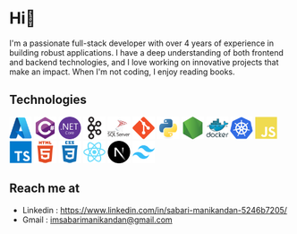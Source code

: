 # Hi👋
I'm a passionate full-stack developer with over 4 years of experience in building robust applications. I have a deep understanding of both frontend and backend technologies, and I love working on innovative projects that make an impact. When I'm not coding, I enjoy reading books.

## Technologies
<p align="left">
  <!--   AZURE -->
  <img src="https://raw.githubusercontent.com/devicons/devicon/master/icons/azure/azure-original.svg" alt="azure" width="40" height="40"/> 
  <!--   CSHARP -->
  <img src="https://raw.githubusercontent.com/devicons/devicon/master/icons/csharp/csharp-original.svg" alt="c#" width="40" height="40" />
  <!--   NET CORE -->
  <img src="https://raw.githubusercontent.com/devicons/devicon/master/icons/dotnetcore/dotnetcore-original.svg" alt=".netcore" width="40" height="40" />
  <!--   APACHE KAFKA -->
  <img src="https://raw.githubusercontent.com/devicons/devicon/master/icons/apachekafka/apachekafka-original.svg" alt=".netcore" width="40" height="40" />
  <!--   SQL SERVER -->
  <img src="https://raw.githubusercontent.com/devicons/devicon/master/icons/microsoftsqlserver/microsoftsqlserver-original-wordmark.svg" alt=".netcore" width="40" height="40" />
  <!--   GIT -->
  <img src="https://raw.githubusercontent.com/devicons/devicon/master/icons/git/git-original.svg" alt=".netcore" width="40" height="40" />
  <!--   PYTHON -->
  <img src="https://raw.githubusercontent.com/devicons/devicon/master/icons/python/python-original.svg" alt=".netcore" width="40" height="40" />
  <!--   NODE JS -->
  <img src="https://raw.githubusercontent.com/devicons/devicon/master/icons/nodejs/nodejs-original.svg" alt=".netcore" width="40" height="40" />
  <!--   DOCKER -->
  <img src="https://raw.githubusercontent.com/devicons/devicon/master/icons/docker/docker-original-wordmark.svg" alt=".netcore" width="40" height="40" />
  <!--   KUBERNETES -->
  <img src="https://raw.githubusercontent.com/devicons/devicon/master/icons/kubernetes/kubernetes-original.svg" alt=".netcore" width="40" height="40" />
  <img src="https://raw.githubusercontent.com/devicons/devicon/master/icons/javascript/javascript-plain.svg" alt=".netcore" width="40" height="40" />
  <img src="https://raw.githubusercontent.com/devicons/devicon/master/icons/typescript/typescript-plain.svg" alt=".netcore" width="40" height="40" />
  
  
  <!--   FRONTEND -->
  <img src="https://raw.githubusercontent.com/devicons/devicon/master/icons/html5/html5-plain-wordmark.svg" alt=".netcore" width="40" height="40" />
  <img src="https://raw.githubusercontent.com/devicons/devicon/master/icons/css3/css3-plain-wordmark.svg" alt=".netcore" width="40" height="40" />
  <img src="https://raw.githubusercontent.com/devicons/devicon/master/icons/react/react-original.svg" alt=".netcore" width="40" height="40" />
  <img src="https://raw.githubusercontent.com/devicons/devicon/master/icons/nextjs/nextjs-original.svg" alt=".netcore" width="40" height="40" />
  <img src="https://raw.githubusercontent.com/devicons/devicon/master/icons/tailwindcss/tailwindcss-original.svg" alt=".netcore" width="40" height="40" />
</p>


## Reach me at 
- Linkedin : https://www.linkedin.com/in/sabari-manikandan-5246b7205/
- Gmail : imsabarimanikandan@gmail.com


